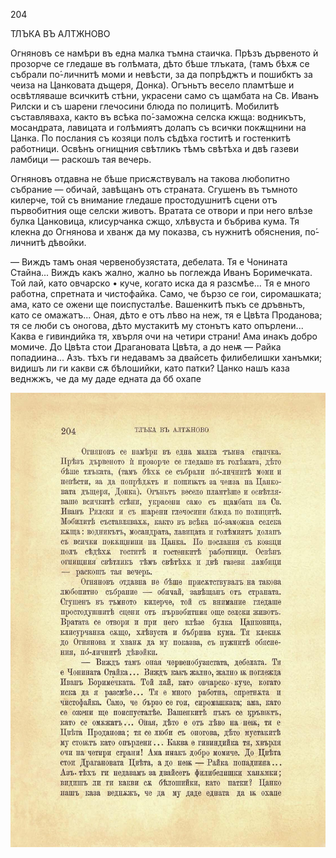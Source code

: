 ﻿204

ТЛЪКА ВЪ АЛТЖНОВО

Огняновъ се намѣри въ една малка тъмна стаичка. Прѣзъ дървеното ѝ прозорче се гледаше въ голѣмата, дѣто бѣше тлъката, (тамъ бѣхѫ се събрали по́-личнитѣ моми и невѣсти, за да попрѣджтъ и пошибктъ за чеиза на Цанковата дъщеря, Донка). Огъньтъ весело пламтѣше и освѣтляваше всичкитѣ стѣни, украсени само съ щамбата на Св. Иванъ Рилски и съ шарени глечосини блюда по полицитѣ. Мобилитѣ съставляваха, както въ всѣка по́-заможна селска кжща: водникътъ, мосандрата, лавицата и голѣмиятъ долапъ съ всички покѫщнини на Цанка. По послания съ козяци полъ сѣдѣха гоститѣ и гостенкитѣ работници. Освѣнъ огнищния свѣтликъ тѣмъ свѣтѣха и двѣ газеви ламбици — раскошъ тая вечерь.

Огняновъ отдавна не бѣше присѫствувалъ на такова любопитно събрание — обичай, завѣщанъ отъ страната. Сгушенъ въ тъмното килерче, той съ внимание гледаше простодушнитѣ сцени отъ първобитния още селски животъ. Вратата се отвори и при него влѣзе булка Цанковица, клисурчанка сжщо, хлѣвуста и бъбрива кума. Тя клекна до Огнянова и хванж да му показва, съ нужнитѣ обяснения, по́-личнитѣ дѣвойки.

— Виждъ тамъ оная червенобузястата, дебелата. Тя е Чонината Стайна... Виждъ какъ жално, жално ьь поглежда Иванъ Боримечката. Той лай, като овчарско • куче, когато иска да я разсмѣе... Тя е много работна, спретната и чистофайка. Само, че бързо се гои, сиромашката; ама, като се ожени ще поиспусталѣе. Вашенкитѣ пъкъ се дръвньтъ, като се омажатъ... Оная, дѣто е отъ лѣво на неж, тя е Цвѣта Проданова; тя се люби съ оногова, дѣто мустакитѣ му стонътъ като опърлени... Каква е гивиндийка тя, хвърля очи на четири страни! Ама инакъ добро момиче. До Цвѣта стои Драгановата Цвѣта, а до неѭ — Райка попадиина... Азъ. тѣхъ ги недавамъ за двайсеть филибелишки ханъмки; видишъ ли ги какви сѫ бѣлошийки, като патки? Цанко нашъ каза веднжжъ, че да му даде едната да бб охапе

![original](images/231.jpg)

